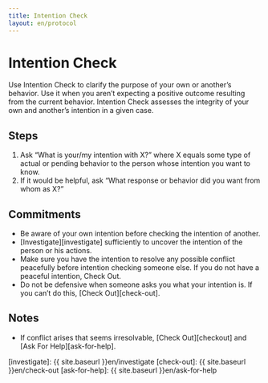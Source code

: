 ```yaml
---
title: Intention Check
layout: en/protocol
---
```

# Intention Check

Use Intention Check to clarify the purpose of your own or another’s behavior. Use it when you aren’t expecting a positive outcome resulting from the current behavior. Intention Check assesses the integrity of your own and another’s intention in a given case.

## Steps

1. Ask “What is your/my intention with X?” where X equals some type of actual or pending behavior to the person whose intention you want to know.
2. If it would be helpful, ask “What response or behavior did you want from whom as X?”

## Commitments

* Be aware of your own intention before checking the intention of another.
* [Investigate][investigate] sufficiently to uncover the intention of the person or his actions.
* Make sure you have the intention to resolve any possible conflict peacefully before intention checking someone else. If you do not have a peaceful intention, Check Out.
* Do not be defensive when someone asks you what your intention is. If you can’t do this, [Check Out][check-out].

## Notes

* If conflict arises that seems irresolvable, [Check Out][checkout] and [Ask For Help][ask-for-help].

[investigate]: {{ site.baseurl }}en/investigate
[check-out]: {{ site.baseurl }}en/check-out
[ask-for-help]: {{ site.baseurl }}en/ask-for-help
